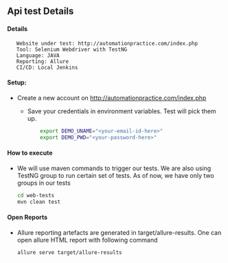 ## Api test Details

#### Details

```text
   Website under test: http://automationpractice.com/index.php
   Tool: Selenium Webdriver with TestNG 
   Language: JAVA
   Reporting: Allure
   CI/CD: Local Jenkins
```
    
#### Setup: 
 
 * Create a new account on http://automationpractice.com/index.php
   * Save your credentials in environment variables. Test will pick them up.
    
        ```bash
            export DEMO_UNAME="<your-email-id-here>"
            export DEMO_PWD="<your-password-here>"
        ``` 
    
#### How to execute

 * We will use maven commands to trigger our tests. We are also using TestNG group to run certain set of tests.
 As of now, we have only two groups in our tests
 
    ```bash
    cd web-tests
    mvn clean test 
    ```

#### Open Reports

 * Allure reporting artefacts are generated in target/allure-results. One can open allure HTML report with following
  command
  
    ```bash
    allure serve target/allure-results  
    ```
